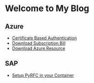# Welcome to My Blog

## Azure
- [Certificate Based Authentication](azure-ad-certificate.md)
- [Download Subscription Bill](azure-billing.md)
- [Download Azure Resource](azure-resources.md)

## SAP
- [Setup PyRFC in your Container](sap-rfc-python-container.md)

